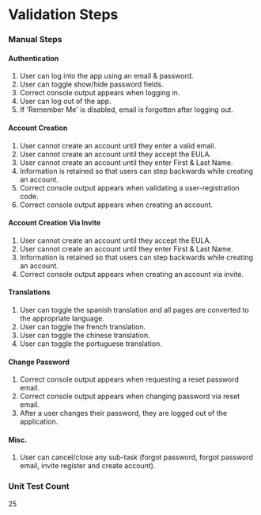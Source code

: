 # Validation Steps

### Manual Steps

#### Authentication
1. User can log into the app using an email & password.
2. User can toggle show/hide password fields.
3. Correct console output appears when logging in.
4. User can log out of the app.
5. If 'Remember Me' is disabled, email is forgotten after logging out.

#### Account Creation
1. User cannot create an account until they enter a valid email.
2. User cannot create an account until they accept the EULA.
3. User cannot create an account until they enter First & Last Name.
4. Information is retained so that users can step backwards while creating an account.
5. Correct console output appears when validating a user-registration code.
6. Correct console output appears when creating an account.

#### Account Creation Via Invite
1. User cannot create an account until they accept the EULA.
2. User cannot create an account until they enter First & Last Name.
3. Information is retained so that users can step backwards while creating an account.
4. Correct console output appears when creating an account via invite.

#### Translations
1. User can toggle the spanish translation and all pages are converted to the appropriate language.
2. User can toggle the french translation.
3. User can toggle the chinese translation.
4. User can toggle the portuguese translation.

#### Change Password
1. Correct console output appears when requesting a reset password email.
2. Correct console output appears when changing password via reset email.
3. After a user changes their password, they are logged out of the application.


#### Misc.
1. User can cancel/close any sub-task (forgot password, forgot password email, invite register and create account).

### Unit Test Count
25
